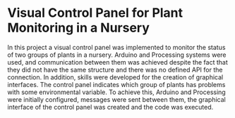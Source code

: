 # Visual Control Panel for Plant Monitoring in a Nursery
In this project a visual control panel was implemented to monitor the status of two groups of plants in a nursery. Arduino and Processing systems were used, and communication between them was achieved despite the fact that they did not have the same structure and there was no defined API for the connection. In addition, skills were developed for the creation of graphical interfaces. The control panel indicates which group of plants has problems with some environmental variable. To achieve this, Arduino and Processing were initially configured, messages were sent between them, the graphical interface of the control panel was created and the code was executed.
